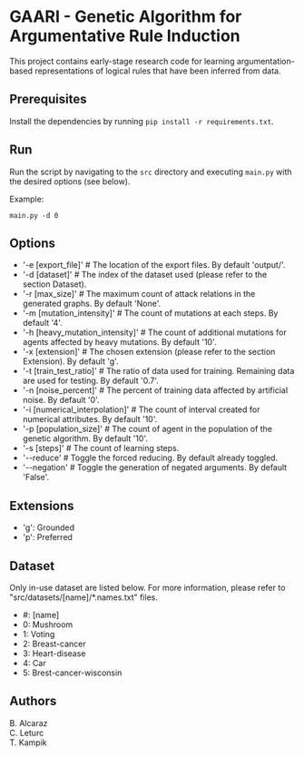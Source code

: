 # GAARI - Genetic Algorithm for Argumentative Rule Induction
This project contains early-stage research code for learning argumentation-based representations of logical rules that have been inferred from data.

## Prerequisites
Install the dependencies by running ``pip install -r requirements.txt``.

## Run
Run the script by navigating to the ``src`` directory and executing ``main.py`` with the desired options (see below).

Example:

```
main.py -d 0
```

## Options
<ul>
  <li>'-e [export_file]'  # The location of the export files. By default 'output/'.</li>
  <li>'-d [dataset]'  # The index of the dataset used (please refer to the section Dataset).</li>
  <li>'-r [max_size]'  # The maximum count of attack relations in the generated graphs. By default 'None'.</li>
  <li>'-m [mutation_intensity]'  # The count of mutations at each steps. By default '4'.</li>
  <li>'-h [heavy_mutation_intensity]'  # The count of additional mutations for agents affected by heavy mutations. By default '10'.</li>
  <li>'-x [extension]'  # The chosen extension (please refer to the section Extension). By default 'g'.</li>
  <li>'-t [train_test_ratio]'  # The ratio of data used for training. Remaining data are used for testing. By default '0.7'.</li>
  <li>'-n [noise_percent]'  # The percent of training data affected by artificial noise. By default '0'.</li>
  <li>'-i [numerical_interpolation]'  # The count of interval created for numerical attributes. By default '10'.</li>
  <li>'-p [population_size]'  # The count of agent in the population of the genetic algorithm. By default '10'.</li>
  <li>'-s [steps]'  # The count of learning steps.</li>
  <li>'--reduce'  # Toggle the forced reducing. By default already toggled.</li>
  <li>'--negation'  # Toggle the generation of negated arguments. By default 'False'.</li>
</ul>

## Extensions
<ul>
  <li>'g': Grounded
  <li>'p': Preferred</li>
</ul>

## Dataset
<p>Only in-use dataset are listed below. For more information, please refer to "src/datasets/[name]/*.names.txt" files.</p>
<ul>
  <li>#: [name]
  <li>0: Mushroom</li>
  <li>1: Voting</li>
  <li>2: Breast-cancer</li>
  <li>3: Heart-disease</li>
  <li>4: Car</li>
  <li>5: Brest-cancer-wisconsin</li>
</ul>

## Authors
B. Alcaraz<br>
C. Leturc<br>
T. Kampik<br>
